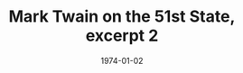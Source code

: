 --- 
draft: true
docset: how-did-nyc-segregate
bundle: racist-ableist-ideas
title: Mark Twain on the 51st State, excerpt 2
featured: mark-twain-on-51st-state-2.jpg
featuredAlt: Still image from a news report showing a young Puerto Rican woman being interviewed
layout: "tc-single"
hasContentInGallery: true
date: 1974-01-02
--- 